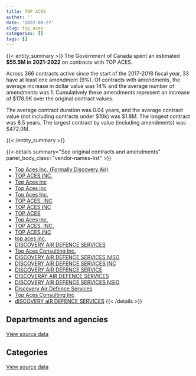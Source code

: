 ```yaml
---
title: TOP ACES
author: ''
date: '2022-08-27'
slug: top_aces
categories: []
tags: []
---
```


<script src="/rmarkdown-libs/htmlwidgets/htmlwidgets.js"></script>
<link href="/rmarkdown-libs/datatables-css/datatables-crosstalk.css" rel="stylesheet" />
<script src="/rmarkdown-libs/datatables-binding/datatables.js"></script>
<script src="/rmarkdown-libs/jquery/jquery-3.6.0.min.js"></script>
<link href="/rmarkdown-libs/dt-core-bootstrap/css/dataTables.bootstrap.min.css" rel="stylesheet" />
<link href="/rmarkdown-libs/dt-core-bootstrap/css/dataTables.bootstrap.extra.css" rel="stylesheet" />
<script src="/rmarkdown-libs/dt-core-bootstrap/js/jquery.dataTables.min.js"></script>
<script src="/rmarkdown-libs/dt-core-bootstrap/js/dataTables.bootstrap.min.js"></script>
<link href="/rmarkdown-libs/crosstalk/css/crosstalk.min.css" rel="stylesheet" />
<script src="/rmarkdown-libs/crosstalk/js/crosstalk.min.js"></script>
<script src="/rmarkdown-libs/htmlwidgets/htmlwidgets.js"></script>
<link href="/rmarkdown-libs/datatables-css/datatables-crosstalk.css" rel="stylesheet" />
<script src="/rmarkdown-libs/datatables-binding/datatables.js"></script>
<script src="/rmarkdown-libs/jquery/jquery-3.6.0.min.js"></script>
<link href="/rmarkdown-libs/dt-core-bootstrap/css/dataTables.bootstrap.min.css" rel="stylesheet" />
<link href="/rmarkdown-libs/dt-core-bootstrap/css/dataTables.bootstrap.extra.css" rel="stylesheet" />
<script src="/rmarkdown-libs/dt-core-bootstrap/js/jquery.dataTables.min.js"></script>
<script src="/rmarkdown-libs/dt-core-bootstrap/js/dataTables.bootstrap.min.js"></script>
<link href="/rmarkdown-libs/crosstalk/css/crosstalk.min.css" rel="stylesheet" />
<script src="/rmarkdown-libs/crosstalk/js/crosstalk.min.js"></script>

{{< entity_summary >}}
The Government of Canada spent an estimated **\$55.5M in 2021-2022** on contracts with TOP ACES.

Across 366 contracts active since the start of the 2017-2018 fiscal year, 33 have at least one amendment (9%). Of contracts with amendments, the average increase in dollar value was 14% and the average number of amendments was 1. Cumulatively these amendments represent an increase of \$178.9K over the original contract values.

The average contract duration was 0.04 years, and the average contract value (not including contracts under \$10k) was \$1.8M. The longest contract was 8.5 years. The largest contract by value (including amendments) was \$472.0M.

{{< /entity_summary >}}

{{< details summary="See original contracts and amendments" panel_body_class="vendor-names-list" >}}
- [Top Aces Inc. (Formally Discovery Air)](https://search.open.canada.ca/en/ct/?sort=contract_value_f%20desc&page=1&search_text=%22Top%20Aces%20Inc.%20%28Formally%20Discovery%20Air%29%22)
- [TOP ACES INC.](https://search.open.canada.ca/en/ct/?sort=contract_value_f%20desc&page=1&search_text=%22TOP%20ACES%20INC.%22)
- [Top Aces Inc](https://search.open.canada.ca/en/ct/?sort=contract_value_f%20desc&page=1&search_text=%22Top%20Aces%20Inc%22)
- [Top Aces inc](https://search.open.canada.ca/en/ct/?sort=contract_value_f%20desc&page=1&search_text=%22Top%20Aces%20inc%22)
- [Top Aces Inc.](https://search.open.canada.ca/en/ct/?sort=contract_value_f%20desc&page=1&search_text=%22Top%20Aces%20Inc.%22)
- [TOP ACES. INC](https://search.open.canada.ca/en/ct/?sort=contract_value_f%20desc&page=1&search_text=%22TOP%20ACES.%20INC%22)
- [TOP ACES INC](https://search.open.canada.ca/en/ct/?sort=contract_value_f%20desc&page=1&search_text=%22TOP%20ACES%20INC%22)
- [TOP ACES](https://search.open.canada.ca/en/ct/?sort=contract_value_f%20desc&page=1&search_text=%22TOP%20ACES%22)
- [Top Aces inc.](https://search.open.canada.ca/en/ct/?sort=contract_value_f%20desc&page=1&search_text=%22Top%20Aces%20inc.%22)
- [TOP ACES. INC.](https://search.open.canada.ca/en/ct/?sort=contract_value_f%20desc&page=1&search_text=%22TOP%20ACES.%20INC.%22)
- [TOP ACES.INC](https://search.open.canada.ca/en/ct/?sort=contract_value_f%20desc&page=1&search_text=%22TOP%20ACES.INC%22)
- [top aces inc.](https://search.open.canada.ca/en/ct/?sort=contract_value_f%20desc&page=1&search_text=%22top%20aces%20inc.%22)
- [DISCOVERY AIR DEFENCE SERVICES](https://search.open.canada.ca/en/ct/?sort=contract_value_f%20desc&page=1&search_text=%22DISCOVERY%20AIR%20DEFENCE%20SERVICES%22)
- [Top Aces Consulting Inc.](https://search.open.canada.ca/en/ct/?sort=contract_value_f%20desc&page=1&search_text=%22Top%20Aces%20Consulting%20Inc.%22)
- [DISCOVERY AIR DEFENCE SERVICES NISO](https://search.open.canada.ca/en/ct/?sort=contract_value_f%20desc&page=1&search_text=%22DISCOVERY%20AIR%20DEFENCE%20SERVICES%20NISO%22)
- [DISCOVERY AIR DEFENCE SERVICES INC](https://search.open.canada.ca/en/ct/?sort=contract_value_f%20desc&page=1&search_text=%22DISCOVERY%20AIR%20DEFENCE%20SERVICES%20INC%22)
- [DISCOVERY AIR DEFENCE SERVICE](https://search.open.canada.ca/en/ct/?sort=contract_value_f%20desc&page=1&search_text=%22DISCOVERY%20AIR%20DEFENCE%20SERVICE%22)
- [DISCOVERAY AIR DEFENCE SERVICES](https://search.open.canada.ca/en/ct/?sort=contract_value_f%20desc&page=1&search_text=%22DISCOVERAY%20AIR%20DEFENCE%20SERVICES%22)
- [DISCOVERY AIR DEFENCE SERVICES NSIO](https://search.open.canada.ca/en/ct/?sort=contract_value_f%20desc&page=1&search_text=%22DISCOVERY%20AIR%20DEFENCE%20SERVICES%20NSIO%22)
- [Discovery Air Defence Services](https://search.open.canada.ca/en/ct/?sort=contract_value_f%20desc&page=1&search_text=%22Discovery%20Air%20Defence%20Services%22)
- [Top Aces Consulting Inc](https://search.open.canada.ca/en/ct/?sort=contract_value_f%20desc&page=1&search_text=%22Top%20Aces%20Consulting%20Inc%22)
- [dISCOVERY aIR DEFENCE SERVICES](https://search.open.canada.ca/en/ct/?sort=contract_value_f%20desc&page=1&search_text=%22dISCOVERY%20aIR%20DEFENCE%20SERVICES%22)
{{< /details >}}

## Departments and agencies

<div id="htmlwidget-1" style="width:100%;height:auto;" class="datatables html-widget"></div>
<script type="application/json" data-for="htmlwidget-1">{"x":{"style":"bootstrap","filter":"none","vertical":false,"data":[["<a href=\"/departments/dnd-mdn/\">National Defence<\/a>"],[116143255.63],[142130538.46],[55500089.82],[55500089.82]],"container":"<table class=\"table table-striped table-hover row-border order-column display\">\n  <thead>\n    <tr>\n      <th>Department<\/th>\n      <th>2018-2019<\/th>\n      <th>2019-2020<\/th>\n      <th>2020-2021<\/th>\n      <th>2021-2022<\/th>\n    <\/tr>\n  <\/thead>\n<\/table>","options":{"order":[[4,"desc"]],"pageLength":10,"autoWidth":true,"columnDefs":[{"targets":1,"render":"function(data, type, row, meta) {\n    return type !== 'display' ? data : DTWidget.formatCurrency(data, \"$\", 2, 3, \",\", \".\", true, null);\n  }"},{"targets":2,"render":"function(data, type, row, meta) {\n    return type !== 'display' ? data : DTWidget.formatCurrency(data, \"$\", 2, 3, \",\", \".\", true, null);\n  }"},{"targets":3,"render":"function(data, type, row, meta) {\n    return type !== 'display' ? data : DTWidget.formatCurrency(data, \"$\", 2, 3, \",\", \".\", true, null);\n  }"},{"targets":4,"render":"function(data, type, row, meta) {\n    return type !== 'display' ? data : DTWidget.formatCurrency(data, \"$\", 2, 3, \",\", \".\", true, null);\n  }"},{"width":"16%","targets":[1,2,3,4]},{"className":"dt-right","targets":[1,2,3,4]}],"orderClasses":false}},"evals":["options.columnDefs.0.render","options.columnDefs.1.render","options.columnDefs.2.render","options.columnDefs.3.render"],"jsHooks":[]}</script>
<p class="text-right">
<a href="https://github.com/GoC-Spending/contracts-data/tree/main/data/out/vendors/top_aces/summary_by_fiscal_year_by_department.csv" class="source-data-link btn btn-link">View source data</a>
</p>

## Categories

<div id="htmlwidget-2" style="width:100%;height:auto;" class="datatables html-widget"></div>
<script type="application/json" data-for="htmlwidget-2">{"x":{"style":"bootstrap","filter":"none","vertical":false,"data":[["<a href=\"/categories/11_defence/\">Defence<\/a>"],[116143255.63],[142130538.46],[55500089.82],[55500089.82]],"container":"<table class=\"table table-striped table-hover row-border order-column display\">\n  <thead>\n    <tr>\n      <th>Category<\/th>\n      <th>2018-2019<\/th>\n      <th>2019-2020<\/th>\n      <th>2020-2021<\/th>\n      <th>2021-2022<\/th>\n    <\/tr>\n  <\/thead>\n<\/table>","options":{"order":[[4,"desc"]],"dom":"t","pageLength":30,"autoWidth":true,"columnDefs":[{"targets":1,"render":"function(data, type, row, meta) {\n    return type !== 'display' ? data : DTWidget.formatCurrency(data, \"$\", 2, 3, \",\", \".\", true, null);\n  }"},{"targets":2,"render":"function(data, type, row, meta) {\n    return type !== 'display' ? data : DTWidget.formatCurrency(data, \"$\", 2, 3, \",\", \".\", true, null);\n  }"},{"targets":3,"render":"function(data, type, row, meta) {\n    return type !== 'display' ? data : DTWidget.formatCurrency(data, \"$\", 2, 3, \",\", \".\", true, null);\n  }"},{"targets":4,"render":"function(data, type, row, meta) {\n    return type !== 'display' ? data : DTWidget.formatCurrency(data, \"$\", 2, 3, \",\", \".\", true, null);\n  }"},{"width":"16%","targets":[1,2,3,4]},{"className":"dt-right","targets":[1,2,3,4]}],"orderClasses":false,"lengthMenu":[10,25,30,50,100]}},"evals":["options.columnDefs.0.render","options.columnDefs.1.render","options.columnDefs.2.render","options.columnDefs.3.render"],"jsHooks":[]}</script>
<p class="text-right">
<a href="https://github.com/GoC-Spending/contracts-data/tree/main/data/out/vendors/top_aces/summary_by_fiscal_year_by_category.csv" class="source-data-link btn btn-link">View source data</a>
</p>
